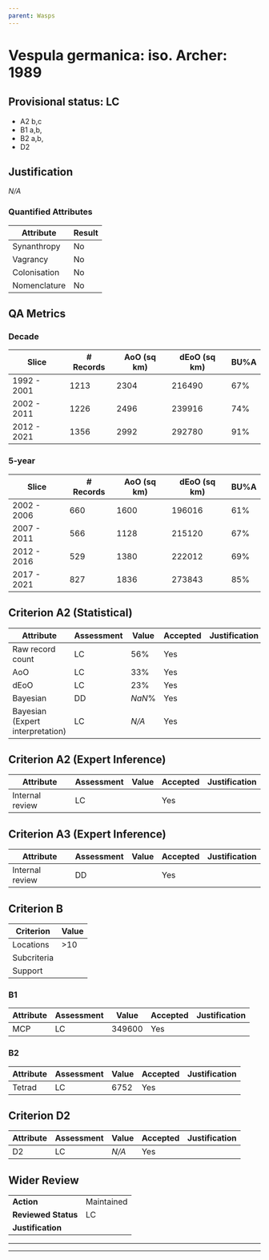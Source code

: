 ```yaml
---
parent: Wasps
---
```

# Vespula germanica: iso. Archer: 1989
## Provisional status: LC
- A2 b,c
- B1 a,b, 
- B2 a,b, 
- D2

## Justification
*N/A*
### Quantified Attributes
|Attribute|Result|
|---|---|
|Synanthropy|No|
|Vagrancy|No|
|Colonisation|No|
|Nomenclature|No|
## QA Metrics
### Decade
| Slice | # Records | AoO (sq km) | dEoO (sq km) |BU%A |
|---|---|---|---|---|
|1992 - 2001|1213|2304|216490|67%|
|2002 - 2011|1226|2496|239916|74%|
|2012 - 2021|1356|2992|292780|91%|
### 5-year
| Slice | # Records | AoO (sq km) | dEoO (sq km) |BU%A |
|---|---|---|---|---|
|2002 - 2006|660|1600|196016|61%|
|2007 - 2011|566|1128|215120|67%|
|2012 - 2016|529|1380|222012|69%|
|2017 - 2021|827|1836|273843|85%|
## Criterion A2 (Statistical)
|Attribute|Assessment|Value|Accepted|Justification
|---|---|---|---|---|
|Raw record count|LC|56%|Yes||
|AoO|LC|33%|Yes||
|dEoO|LC|23%|Yes||
|Bayesian|DD|*NaN*%|Yes||
|Bayesian (Expert interpretation)|LC|*N/A*|Yes||
## Criterion A2 (Expert Inference)
|Attribute|Assessment|Value|Accepted|Justification
|---|---|---|---|---|
|Internal review|LC||Yes||
## Criterion A3 (Expert Inference)
|Attribute|Assessment|Value|Accepted|Justification
|---|---|---|---|---|
|Internal review|DD||Yes||
## Criterion B
|Criterion| Value|
|---|---|
|Locations|>10|
|Subcriteria||
|Support||
### B1
|Attribute|Assessment|Value|Accepted|Justification
|---|---|---|---|---|
|MCP|LC|349600|Yes||
### B2
|Attribute|Assessment|Value|Accepted|Justification
|---|---|---|---|---|
|Tetrad|LC|6752|Yes||
## Criterion D2
|Attribute|Assessment|Value|Accepted|Justification
|---|---|---|---|---|
|D2|LC|*N/A*|Yes||
## Wider Review
|  |  |
|---|---|
|**Action**|Maintained|
|**Reviewed Status**|LC|
|**Justification**||
---
 ---
 <br><br>
 
